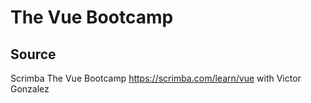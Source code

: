 # The Vue Bootcamp

## Source

Scrimba 
The Vue Bootcamp 
https://scrimba.com/learn/vue 
with Victor Gonzalez 